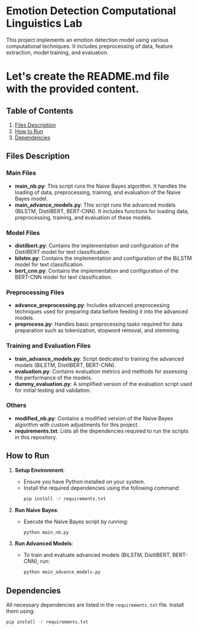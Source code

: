 

# Emotion Detection Computational Linguistics Lab

This project implements an emotion detection model using various computational techniques. It includes preprocessing of data, feature extraction, model training, and evaluation.

# Let's create the README.md file with the provided content.

## Table of Contents

1. [Files Description](#files-description)
2. [How to Run](#how-to-run)
3. [Dependencies](#dependencies)

## Files Description

### Main Files

- **main_nb.py**: This script runs the Naive Bayes algorithm. It handles the loading of data, preprocessing, training, and evaluation of the Naive Bayes model.
- **main_advance_models.py**: This script runs the advanced models (BiLSTM, DistilBERT, BERT-CNN). It includes functions for loading data, preprocessing, training, and evaluation of these models.

### Model Files

- **distilbert.py**: Contains the implementation and configuration of the DistilBERT model for text classification.
- **bilstm.py**: Contains the implementation and configuration of the BiLSTM model for text classification.
- **bert_cnn.py**: Contains the implementation and configuration of the BERT-CNN model for text classification.

### Preprocessing Files

- **advance_preprocessing.py**: Includes advanced preprocessing techniques used for preparing data before feeding it into the advanced models.
- **preprocess.py**: Handles basic preprocessing tasks required for data preparation such as tokenization, stopword removal, and stemming.

### Training and Evaluation Files

- **train_advance_models.py**: Script dedicated to training the advanced models (BiLSTM, DistilBERT, BERT-CNN).
- **evaluation.py**: Contains evaluation metrics and methods for assessing the performance of the models.
- **dummy_evaluation.py**: A simplified version of the evaluation script used for initial testing and validation.

### Others

- **modified_nb.py**: Contains a modified version of the Naive Bayes algorithm with custom adjustments for this project.
- **requirements.txt**: Lists all the dependencies required to run the scripts in this repository.

## How to Run

1. **Setup Environment**:
   - Ensure you have Python installed on your system.
   - Install the required dependencies using the following command:
     ```bash
     pip install -r requirements.txt
     ```

2. **Run Naive Bayes**:
   - Execute the Naive Bayes script by running:
     ```bash
     python main_nb.py
     ```

3. **Run Advanced Models**:
   - To train and evaluate advanced models (BiLSTM, DistilBERT, BERT-CNN), run:
     ```bash
     python main_advance_models.py
     ```

## Dependencies

All necessary dependencies are listed in the `requirements.txt` file. Install them using:
```bash
pip install -r requirements.txt
